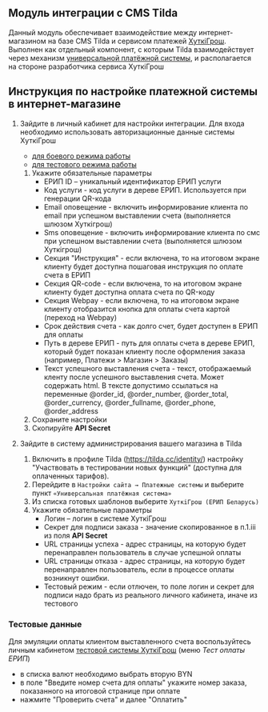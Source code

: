 ## Модуль интеграции с CMS Tilda
Данный модуль обеспечивает взаимодействие между интернет-магазином на базе CMS Tilda и сервисом платежей [ХуткiГрош](https://hutkigrosh.by).
Выполнен как отдельный компонент, с которым Tilda взаимодействует через механизм [универсальной платёжной системы](https://help-ru.tilda.cc/payments/custom-payment-gateway),
и располагается на стороне разработчика сервиса ХуткiГрош
  
## Инструкция по настройке платежной системы в интернет-магазине
1. Зайдите в личный кабинет для настройки интеграции. Для входа необходимо использовать авторизационные данные системы ХуткiГрош
    * [для боевого режима работы](https://cmsgate.esas.by/cmsgate-tilda-hutkigrosh/config/login)
    * [для тестового режима работы](https://test-cmsgate.esas.by/cmsgate-tilda-hutkigrosh/config/login)
    
    1. Укажите обязательные параметры
        * ЕРИП ID  – уникальный идентификатор ЕРИП услуги
        * Код услуги - код услуги в дереве ЕРИП. Используется при генерации QR-кода  
        * Email оповещение - включить информирование клиента по email при успешном выставлении счета (выполняется шлюзом Хуткiгрош)
        * Sms оповещение - включить информирование клиента по смс при успешном выставлении счета (выполняется шлюзом Хуткiгрош)    
        * Секция "Инструкция" - если включена, то на итоговом экране клиенту будет доступна пошаговая инструкция по оплате счета в ЕРИП
        * Секция QR-code - если включена, то на итоговом экране клиенту будет доступна оплата счета по QR-коду
        * Секция Webpay - если включена, то на итоговом экране клиенту отобразится кнопка для оплаты счета картой (переход на Webpay)            
        * Срок действия счета - как долго счет, будет доступен в ЕРИП для оплаты
        * Путь в дереве ЕРИП - путь для оплаты счета в дереве ЕРИП, который будет показан клиенту после оформления заказа (например, Платежи > Магазин > Заказы)
        * Текст успешного выставления счета - текст, отображаемый кленту после успешного выставления счета. Может содержать html. В тексте допустимо ссылаться на переменные @order_id, @order_number, @order_total, @order_currency, @order_fullname, @order_phone, @order_address
    1. Сохраните настройки 
    1. Скопируйте **API Secret**    
1. Зайдите в систему администрирования вашего магазина в Tilda
    1. Включить в профиле Tilda (https://tilda.cc/identity/) настройку "Участвовать в тестировании новых функций" (доступна для оплаченных тарифов).
    1. Перейдите в `Настройки сайта → Платежные системы` и выберите пункт `«Универсальная платёжная система»`
    1. Из списка готовых шаблонов выберите `ХуткiГрош (ЕРИП Беларусь)`
    1. Укажите обязательные параметры
        * Логин  – логин в системе ХуткiГрош
        * Секрет для подписи заказа - значение скопированное в п.1.iii из поля **API Secret** 
        * URL страницы успеха - адрес страницы, на которую будет перенаправлен пользователь в случае успешной оплаты
        * URL страницы отказа - адрес страницы, на которую будет перенаправлен пользователь, если в процессе оплаты возникнут ошибки.
        * Тестовый режим - если отлючен, то поле логин и секрет для подписи надо брать из реального личного кабинета, иначе из тестового
        
### Тестовые данные
Для эмуляции оплаты клиентом выставленного счета воспользуйтесь личным кабинетом [тестовой системы ХуткiГрош](https://trial.hgrosh.by) (меню _Тест оплаты ЕРИП_)    

* в списка валют необходимо выбрать вторую BYN
* в поле "Введите номер счета для оплаты" укажите номер заказа, показанного на итоговой странице при оплате
* нажмите "Проверить счета" и далее "Оплатить"
                  

